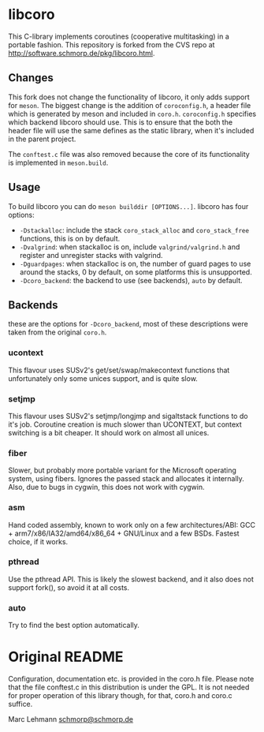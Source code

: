 # libcoro

This C-library implements coroutines (cooperative multitasking) in a portable fashion.
This repository is forked from the CVS repo at http://software.schmorp.de/pkg/libcoro.html.

## Changes

This fork does not change the functionality of libcoro, it only adds support for `meson`.
The biggest change is the addition of `coroconfig.h`, a header file which is generated by meson and included in `coro.h`.
`coroconfig.h` specifies which backend libcoro should use.
This is to ensure that the both the header file will use the same defines as the static library, when it's included in the parent project.

The `conftest.c` file was also removed because the core of its functionality is implemented in `meson.build`.

## Usage

To build libcoro you can do `meson builddir [OPTIONS...]`.
libcoro has four options:

- `-Dstackalloc`: include the stack `coro_stack_alloc` and `coro_stack_free` functions, this is on by default. 
- `-Dvalgrind`: when stackalloc is on, include `valgrind/valgrind.h` and register and unregister stacks with valgrind.
- `-Dguardpages`: when stackalloc is on, the number of guard pages to use around the stacks, 0 by default, on some platforms this is unsupported.
- `-Dcoro_backend`: the backend to use (see backends), `auto` by default.

## Backends

these are the options for `-Dcoro_backend`, most of these descriptions were taken from the original `coro.h`.

### ucontext

This flavour uses SUSv2's get/set/swap/makecontext functions that
unfortunately only some unices support, and is quite slow.

### setjmp

This flavour uses SUSv2's setjmp/longjmp and sigaltstack functions to do it's job.
Coroutine creation is much slower than UCONTEXT, but context switching is a bit cheaper. 
It should work on almost all unices.

### fiber
Slower, but probably more portable variant for the Microsoft operating system, using fibers. Ignores the passed stack and allocates it internally.
Also, due to bugs in cygwin, this does not work with cygwin.

### asm
Hand coded assembly, known to work only on a few architectures/ABI:
GCC + arm7/x86/IA32/amd64/x86_64 + GNU/Linux and a few BSDs. Fastest choice, if it works.

### pthread
Use the pthread API.
This is likely the slowest backend, and it also does not support fork(), so avoid it at all costs.

### auto

Try to find the best option automatically.

# Original README

Configuration, documentation etc. is provided in the coro.h file.  Please
note that the file conftest.c in this distribution is under the GPL. It is
not needed for proper operation of this library though, for that, coro.h
and coro.c suffice.

Marc Lehmann <schmorp@schmorp.de>
